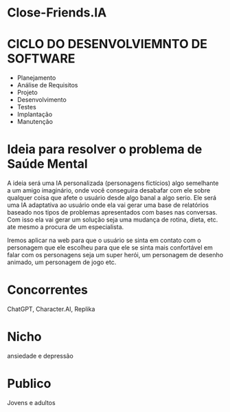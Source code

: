 # Close-Friends.IA

# CICLO DO DESENVOLVIEMNTO DE SOFTWARE

- Planejamento
- Análise de Requisitos
- Projeto
- Desenvolvimento
- Testes
- Implantação
- Manutenção

# Ideia para resolver o problema de Saúde Mental 

A ideia será uma IA personalizada (personagens fictícios) algo semelhante a um amigo imaginário, onde você conseguira desabafar com ele sobre qualquer coisa que afete o usuário desde algo banal a algo serio. Ele será uma IA adaptativa ao usuário onde ela vai gerar uma base de relatórios baseado nos tipos de problemas apresentados com bases nas conversas. Com isso ela vai gerar um 
solução seja uma mudança de rotina, dieta, etc. ate mesmo a procura de um especialista.

Iremos aplicar na web para que o usuário se sinta em contato com o personagem que ele escolheu para que ele se sinta mais confortável em falar com os personagens seja um super herói,
um personagem de desenho animado, um  personagem de jogo etc.

# Concorrentes 
  ChatGPT, Character.AI, Replika 

# Nicho
ansiedade e depressão

# Publico
Jovens e adultos
